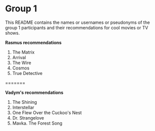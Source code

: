 # Group 1

This README contains the names or usernames or pseudonyms of the group 1 participants and their recommendations for cool movies or TV shows.



**Rasmus recommendations**

1. The Matrix
2. Arrival
3. The Wire
4. Cosmos
5. True Detective

=======

**Vadym's recommendations**

1. The Shining
2. Interstellar
3. One Flew Over the Cuckoo's Nest
4. Dr. Strangelove
5. Mavka. The Forest Song
 

